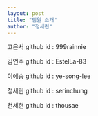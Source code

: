 ```yaml
---
layout: post
title: "팀원 소개"
author: "정세린"
---
```


고은서
github id : 999rainnie


김연주
github id : EstelLa-83


이예송
github id : ye-song-lee


정세린
github id : serinchung


천세헌
github id : thousae
